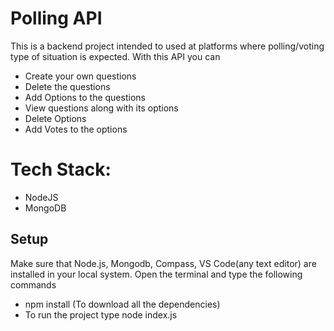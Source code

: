# Polling API

This is a backend project intended to used at platforms where polling/voting type of situation is expected. With this API you can
- Create your own questions
- Delete the questions
- Add Options to the questions
- View questions along with its options
- Delete Options
- Add Votes to the options

# Tech Stack:
- NodeJS
- MongoDB

## Setup
   Make sure that Node.js, Mongodb, Compass, VS Code(any text editor) are installed in your local system. 
   Open the terminal and type the following commands
   * npm install (To download all the dependencies)
   * To run the project type node index.js
